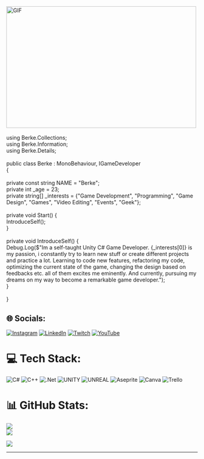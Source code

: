 ##
<img align="top" align ="middle" alt="GIF" src="https://i.giphy.com/media/YQGTMkgCZpOpdnNX5R/giphy.webp"  width="500" height="320" /><br><br>using Berke.Collections;    <br>using Berke.Information;     <br>using Berke.Details;<br><br>public class Berke : MonoBehaviour, IGameDeveloper                           <br>{    <br>                                                                       <br>  private const string NAME = "Berke";                                   <br>  private int _age = 23;                                    <br>  private string[] _interests = {"Game Development", "Programming", "Game Design", "Games", "Video Editing", "Events", "Geek"};            <br>   <br>            private void Start() { <br> IntroduceSelf();  <br> } <br> <br> private void IntroduceSelf() {<br> Debug.Log($"Im a self-taught Unity C# Game Developer. {_interests[0]} is my passion, i constantly try to learn new stuff or create different projects and practice a  lot. Learning to code new features, refactoring my code, optimizing the current state of the game, changing the design based on feedbacks etc. all of them excites me   eminently. And currently, pursuing my dreams on my way to become a remarkable game developer."); <br> } <br> <br> }


## 🌐 Socials:
[![Instagram](https://img.shields.io/badge/Instagram-%23E4405F.svg?logo=Instagram&logoColor=white)](https://instagram.com/berkekonargocer) [![LinkedIn](https://img.shields.io/badge/LinkedIn-%230077B5.svg?logo=linkedin&logoColor=white)](https://linkedin.com/in/berkekonargocer) [![Twitch](https://img.shields.io/badge/Twitch-%239146FF.svg?logo=Twitch&logoColor=white)](https://twitch.tv/Nojumpo) [![YouTube](https://img.shields.io/badge/YouTube-%23FF0000.svg?logo=YouTube&logoColor=white)](https://youtube.com/@Nojumpo) 

# 💻 Tech Stack:
![C#](https://img.shields.io/badge/c%23-%23239120.svg?style=for-the-badge&logo=c-sharp&logoColor=white) ![C++](https://img.shields.io/badge/c++-%2300599C.svg?style=for-the-badge&logo=c%2B%2B&logoColor=white) ![.Net](https://img.shields.io/badge/.NET-5C2D91?style=for-the-badge&logo=.net&logoColor=white) ![UNITY](https://img.shields.io/badge/Unity-%2320232a.svg?style=for-the-badge&logo=unity&logoColor=white) ![UNREAL](https://img.shields.io/badge/unreal-%2320232a.svg?style=for-the-badge&logo=unreal-engine&logoColor=white) ![Aseprite](https://img.shields.io/badge/Aseprite-FFFFFF?style=for-the-badge&logo=Aseprite&logoColor=#7D929E) ![Canva](https://img.shields.io/badge/Canva-%2300C4CC.svg?style=for-the-badge&logo=Canva&logoColor=white) ![Trello](https://img.shields.io/badge/Trello-%23026AA7.svg?style=for-the-badge&logo=Trello&logoColor=white)
# 📊 GitHub Stats:
![](https://github-readme-streak-stats.herokuapp.com/?user=berkekonargocer&theme=vision-friendly-dark&hide_border=false)<br/>
![](https://github-readme-stats.vercel.app/api/top-langs/?username=berkekonargocer&theme=vision-friendly-dark&hide_border=false&include_all_commits=false&count_private=true&layout=compact)

![](https://quotes-github-readme.vercel.app/api?type=horizontal&theme=radical)

---
